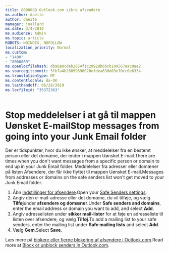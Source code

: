 ```yaml
---
title: 8000089 Outlook.com sikre afsendere
ms.author: daeite
author: daeite
manager: joallard
ms.date: 3/4/2019
ms.audience: Admin
ms.topic: article
ROBOTS: NOINDEX, NOFOLLOW
localization_priority: Normal
ms.custom:
- "1400"
- "8000089"
ms.openlocfilehash: db98a0cdeb2654f1c29929b6bcb109567aac8ae2
ms.sourcegitcommit: 5fb7a4b28859690020efdea630d03e70cc0e6334
ms.translationtype: MT
ms.contentlocale: da-DK
ms.lasthandoff: 06/28/2019
ms.locfileid: "35372363"
---
```

# <a name="stop-messages-from-going-into-your-junk-email-folder"></a><span data-ttu-id="9c0e3-102">Stop meddelelser i at gå til mappen Uønsket E-mail</span><span class="sxs-lookup"><span data-stu-id="9c0e3-102">Stop messages from going into your Junk Email folder</span></span>

<span data-ttu-id="9c0e3-103">Der er tidspunkter, hvor du ikke ønsker, at meddelelser fra en bestemt person eller det domæne, der ender i mappen Uønsket E-mail.</span><span class="sxs-lookup"><span data-stu-id="9c0e3-103">There are times when you don't want messages from a specific person or domain to end up in your Junk Email folder.</span></span> <span data-ttu-id="9c0e3-104">Meddelelser fra adresser eller domæner på listen Afsendere, der får ikke flyttet til mappen Uønsket E-mail.</span><span class="sxs-lookup"><span data-stu-id="9c0e3-104">Messages from addresses or domains on the safe senders list won't get moved to your Junk Email folder.</span></span>

1. <span data-ttu-id="9c0e3-105">Åbn [Indstillinger for afsendere](https://go.microsoft.com/fwlink/?linkid=2035804).</span><span class="sxs-lookup"><span data-stu-id="9c0e3-105">Open your [Safe Senders settings](https://go.microsoft.com/fwlink/?linkid=2035804).</span></span>
2. <span data-ttu-id="9c0e3-106">Angiv den e-mail-adresse eller det domæne, du vil tilføje, og vælg **Tilføj**under **afsendere og domæner**.</span><span class="sxs-lookup"><span data-stu-id="9c0e3-106">Under **Safe senders and domains**, enter the email address or domain you want to add, and select **Add**.</span></span>
3. <span data-ttu-id="9c0e3-107">Angiv adresselisten under **sikker mail-lister** for at føje en adresseliste til listen over afsendere, og vælg **Tilføj**.</span><span class="sxs-lookup"><span data-stu-id="9c0e3-107">To add a mailing list to your safe senders, enter the mailing list under **Safe mailing lists** and select **Add**.</span></span>
4. <span data-ttu-id="9c0e3-108">Vælg **Gem**.</span><span class="sxs-lookup"><span data-stu-id="9c0e3-108">Select **Save**.</span></span>

<span data-ttu-id="9c0e3-109">Læs mere på [blokere eller fjerne blokering af afsendere i Outlook.com](https://support.office.com/article/afba1c94-77bb-4f50-8b85-057cf52f4d5e).</span><span class="sxs-lookup"><span data-stu-id="9c0e3-109">Read more at [Block or unblock senders in Outlook.com](https://support.office.com/article/afba1c94-77bb-4f50-8b85-057cf52f4d5e).</span></span>